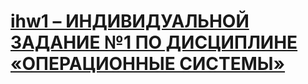 # [ihw1 – ИНДИВИДУАЛЬНОЙ ЗАДАНИЕ №1 ПО ДИСЦИПЛИНЕ «ОПЕРАЦИОННЫЕ СИСТЕМЫ»](https://github.com/krevetka-is-afk/OS/tree/main/ihw1)
